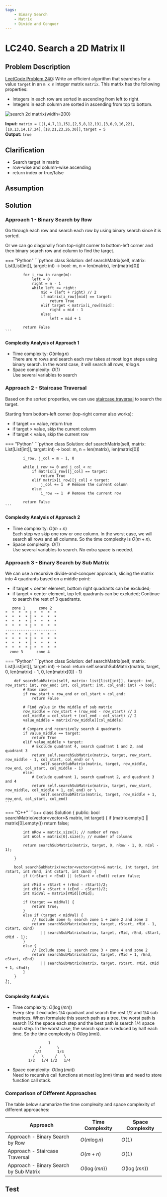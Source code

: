 ```yaml
---
tags:
    - Binary Search
    - Matrix
    - Divide and Conquer
---
```


# LC240. Search a 2D Matrix II

## Problem Description

[LeetCode Problem 240](https://leetcode.com/problems/search-a-2d-matrix-ii/): Write an
efficient algorithm that searches for a value `target` in an `m x n` integer matrix
`matrix`. This matrix has the following properties:

- Integers in each row are sorted in ascending from left to right.
- Integers in each column are sorted in ascending from top to bottom.

![search 2d matrix](assets/searchgrid2.jpg){width=200}

**Input:** `matrix = [[1,4,7,11,15],[2,5,8,12,19],[3,6,9,16,22],[10,13,14,17,24],[18,21,23,26,30]]`, `target = 5`  
**Output:** `true`  

## Clarification

- Search target in matrix
- row-wise and column-wise ascending
- return index or true/false

## Assumption

## Solution

### Approach 1 - Binary Search by Row

Go through each row and search each row by using binary search since it is sorted.

Or we can go diagonally from top-right corner to bottom-left corner and then binary
search row and column to find the target.

=== "Python"
    ```python
    class Solution:
        def searchMatrix(self, matrix: List[List[int]], target: int) -> bool:
            m, n = len(matrix), len(matrix[0])

            for i_row in range(m):
                left = 0
                right = n - 1
                while left <= right:
                    mid = (left + right) // 2
                    if matrix[i_row][mid] == target:
                        return True
                    elif target < matrix[i_row][mid]:
                        right = mid - 1
                    else:
                        left = mid + 1

            return False
    ```

#### Complexity Analysis of Approach 1

- Time complexity: $O(m \log n)$  
  There are $m$ rows and search each row takes at most $\log n$ steps using binary search.
  In the worst case, it will search all rows, $m \log n$.
- Space complexity: $O(1)$  
  Use several variables to search

### Approach 2 - Staircase Traversal

Based on the sorted properties, we can use [staircase traversal](../../algorithms/search/staircase-traversal.md)
to search the target.

Starting from bottom-left corner (top-right corner also works):

- if target == value, return true
- if target > value, skip the current column
- if target < value, skip the current row

=== "Python"
    ```python
    class Solution:
        def searchMatrix(self, matrix: List[List[int]], target: int) -> bool:
            m, n = len(matrix), len(matrix[0])

            i_row, j_col = m - 1, 0

            while i_row >= 0 and j_col < n:
                if matrix[i_row][j_col] == target:
                    return True
                elif matrix[i_row][j_col] < target:
                    j_col += 1  # Remove the current column
                else:
                    i_row -= 1  # Remove the current row

            return False
    ```

#### Complexity Analysis of Approach 2

- Time complexity: $O(m + n)$  
  Each step we skip one row or one column. In the worst case, we will search all rows
  and all columns. So the time complexity is $O(m + n)$.
- Space complexity: $O(1)$  
  Use several variables to search. No extra space is needed.

### Approach 3 - Binary Search by Sub Matrix

We can use a recursive divide-and-conquer approach, slicing the matrix into 4 quadrants
based on a middle point:

- if target < center element, bottom right quadrants can be excluded;
- if target > center element, top left quadrants can be excluded;
Continue to search the rest of 3 quadrants.

```text
   zone 1      zone 2
*  *  *  * | *  *  *  *
*  *  *  * | *  *  *  *
*  *  *  * | *  *  *  *
*  *  *  * | *  *  *  *
-----------------------
*  *  *  * | *  *  *  *
*  *  *  * | *  *  *  *
*  *  *  * | *  *  *  *
*  *  *  * | *  *  *  *
  zone 3      zone 4
```

=== "Python"
    ```python
    class Solution:
        def searchMatrix(self, matrix: List[List[int]], target: int) -> bool:
            return self.searchSubMatrix(matrix, target, 0, len(matrix) - 1, 0, len(matrix[0]) - 1)

        def searchSubMatrix(self, matrix: list[list[int]], target: int, row_start: int, row_end: int, col_start: int, col_end: int) -> bool:
            # Base case
            if row_start > row_end or col_start > col_end:
                return False

            # Find value in the middle of sub matrix
            row_middle = row_start + (row_end - row_start) // 2
            col_middle = col_start + (col_end - col_start) // 2
            value_middle = matrix[row_middle][col_middle]

            # Compare and recursively search 4 quadrants
            if value_middle == target:
                return True
            elif value_middle > target:
                # Exclude quadrant 4, search quadrant 1 and 2, and quadrant 3
                return self.searchSubMatrix(matrix, target, row_start, row_middle - 1, col_start, col_end) or \
                    self.searchSubMatrix(matrix, target, row_middle, row_end, col_start, col_middle - 1)
            else:
                # Exclude quadrant 1, search quadrant 2, and quadrant 3 and 4
                return self.searchSubMatrix(matrix, target, row_start, row_middle, col_middle + 1, col_end) or \
                    self.searchSubMatrix(matrix, target, row_middle + 1, row_end, col_start, col_end)
    ```

=== "C++"
    ```c++
    class Solution {
    public:
        bool searchMatrix(vector<vector<int>>& matrix, int target) {
            if (matrix.empty() || matrix[0].empty()) return false;

            int nRow = matrix.size(); // number of rows
            int nCol = matrix[0].size(); // number of columns

            return searchSubMatrix(matrix, target, 0, nRow - 1, 0, nCol - 1);

        }

        bool searchSubMatrix(vector<vector<int>>& matrix, int target, int rStart, int rEnd, int cStart, int cEnd) {
            if ((rStart > rEnd) || (cStart > cEnd)) return false;

            int rMid = rStart + (rEnd - rStart)/2;
            int cMid = cStart + (cEnd - cStart)/2;
            int midVal = matrix[rMid][cMid];

            if (target == midVal) {
                return true;
            }
            else if (target < midVal) {
                // Exclude zone 4; search zone 1 + zone 2 and zone 3
                return searchSubMatrix(matrix, target, rStart, rMid - 1, cStart, cEnd)
                    || searchSubMatrix(matrix, target, rMid, rEnd, cStart, cMid - 1);
            }
            else {
                // Exclude zone 1; search zone 3 + zone 4 and zone 2
                return searchSubMatrix(matrix, target, rMid + 1, rEnd, cStart, cEnd)
                    || searchSubMatrix(matrix, target, rStart, rMid, cMid + 1, cEnd);
            }
        }
    };
    ```

#### Complexity Analysis

- Time complexity: $O(\log (mn))$  
  Every step it excludes $1/4$ quadrant and search the rest $1/2$ and $1/4$ sub matrices.
  When formulate this search path as a tree, the worst path is search $1/2$ the space
  each step and the best path is search $1/4$ space each step. In the worst case, the
  search space is reduced by half each time. So the time complexity is
  $O(\log (mn))$.

  ```
                  1
              /       \
            1/2       1/4
           /   \     /   \
         1/2   1/4 1/2   1/4
  ```

- Space complexity: $O(\log (mn))$  
  Need to recursive call functions at most $\log (mn)$ times and need to store function
  call stack.

### Comparison of Different Approaches

The table below summarize the time complexity and space complexity of different approaches:

Approach                               | Time Complexity | Space Complexity
---------------------------------------|-----------------|-----------------
Approach - Binary Search by Row        | $O(m \log n)$   | $O(1)$
Approach - Staircase Traversal          | $O(m + n)$      | $O(1)$
Approach - Binary Search by Sub Matrix | $O(\log (mn))$  | $O(\log (mn))$

## Test
